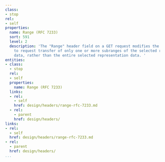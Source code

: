 ```yaml
---
class:
- stop
rel:
- self
properties:
  name: Range (RFC 7233)
  sort: 591
  level: 2
  description: 'The "Range" header field on a GET request modifies the method semantics
    to request transfer of only one or more subranges of the selected representation
    data, rather than the entire selected representation data. '
entities:
- class:
  - stop
  rel:
  - self
  properties:
    name: Range (RFC 7233)
  links:
  - rel:
    - self
    href: design/headers/range-rfc-7233.md
  - rel:
    - parent
    href: design/headers/
links:
- rel:
  - self
  href: design/headers/range-rfc-7233.md
- rel:
  - parent
  href: design/headers/
...
```

